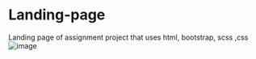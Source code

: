 # Landing-page 
Landing page of assignment project that uses html, bootstrap, scss ,css
![image](https://github.com/Alphakitty54/Landing-page/assets/79658668/7d288f78-6d93-4c6e-91b4-d01f7490b09b)
